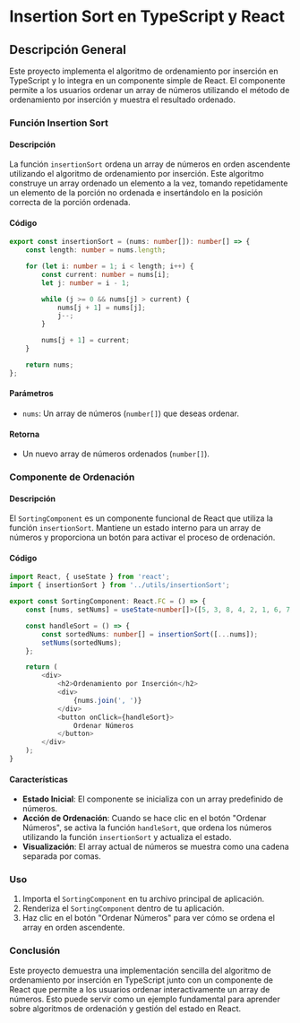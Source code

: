 # Insertion Sort en TypeScript y React

## Descripción General

Este proyecto implementa el algoritmo de ordenamiento por inserción en TypeScript y lo integra en un componente simple de React. El componente permite a los usuarios ordenar un array de números utilizando el método de ordenamiento por inserción y muestra el resultado ordenado.

### Función Insertion Sort

#### Descripción

La función `insertionSort` ordena un array de números en orden ascendente utilizando el algoritmo de ordenamiento por inserción. Este algoritmo construye un array ordenado un elemento a la vez, tomando repetidamente un elemento de la porción no ordenada e insertándolo en la posición correcta de la porción ordenada.

#### Código

```typescript
export const insertionSort = (nums: number[]): number[] => {
    const length: number = nums.length;

    for (let i: number = 1; i < length; i++) {
        const current: number = nums[i];
        let j: number = i - 1;

        while (j >= 0 && nums[j] > current) {
            nums[j + 1] = nums[j];
            j--;
        }

        nums[j + 1] = current;
    }

    return nums;
};
```

#### Parámetros

* `nums`: Un array de números (`number[]`) que deseas ordenar.

#### Retorna

* Un nuevo array de números ordenados (`number[]`).

### Componente de Ordenación

#### Descripción

El `SortingComponent` es un componente funcional de React que utiliza la función `insertionSort`. Mantiene un estado interno para un array de números y proporciona un botón para activar el proceso de ordenación.

#### Código

```typescript
import React, { useState } from 'react';
import { insertionSort } from '../utils/insertionSort';

export const SortingComponent: React.FC = () => {
    const [nums, setNums] = useState<number[]>([5, 3, 8, 4, 2, 1, 6, 7, 10, 15, 16]);

    const handleSort = () => {
        const sortedNums: number[] = insertionSort([...nums]);
        setNums(sortedNums);
    };

    return (
        <div>
            <h2>Ordenamiento por Inserción</h2>
            <div>
                {nums.join(', ')}
            </div>
            <button onClick={handleSort}>
                Ordenar Números
            </button>
        </div>
    );
}
```

#### Características

* **Estado Inicial**: El componente se inicializa con un array predefinido de números.
* **Acción de Ordenación**: Cuando se hace clic en el botón "Ordenar Números", se activa la función `handleSort`, que ordena los números utilizando la función `insertionSort` y actualiza el estado.
* **Visualización**: El array actual de números se muestra como una cadena separada por comas.

### Uso

1. Importa el `SortingComponent` en tu archivo principal de aplicación.
2. Renderiza el `SortingComponent` dentro de tu aplicación.
3. Haz clic en el botón "Ordenar Números" para ver cómo se ordena el array en orden ascendente.

### Conclusión

Este proyecto demuestra una implementación sencilla del algoritmo de ordenamiento por inserción en TypeScript junto con un componente de React que permite a los usuarios ordenar interactivamente un array de números. Esto puede servir como un ejemplo fundamental para aprender sobre algoritmos de ordenación y gestión del estado en React.

